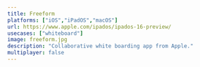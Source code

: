 ```yaml
---
title: Freeform
platforms: ["iOS","iPadOS","macOS"]
url: https://www.apple.com/ipados/ipados-16-preview/
usecases: ["whiteboard"]
image: freeform.jpg
description: "Collaborative white boarding app from Apple."
multiplayer: false
---
```

